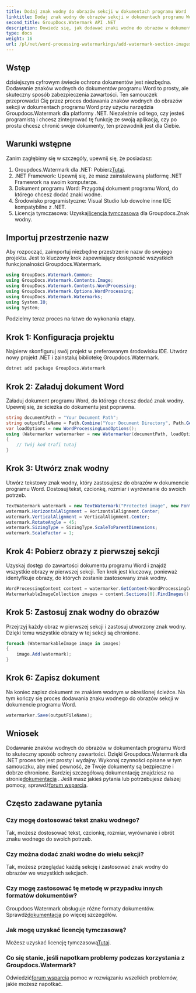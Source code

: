 ```yaml
---
title: Dodaj znak wodny do obrazów sekcji w dokumentach programu Word
linktitle: Dodaj znak wodny do obrazów sekcji w dokumentach programu Word
second_title: GroupDocs.Watermark API .NET
description: Dowiedz się, jak dodawać znaki wodne do obrazów w dokumentach programu Word przy użyciu narzędzia Groupdocs dla platformy .NET. Postępuj zgodnie z naszym przewodnikiem, aby zapewnić bezpieczną i profesjonalną ochronę dokumentów.
type: docs
weight: 16
url: /pl/net/word-processing-watermarkings/add-watermark-section-images-word-docs/
---
```

## Wstęp
dzisiejszym cyfrowym świecie ochrona dokumentów jest niezbędna. Dodawanie znaków wodnych do dokumentów programu Word to prosty, ale skuteczny sposób zabezpieczenia zawartości. Ten samouczek przeprowadzi Cię przez proces dodawania znaków wodnych do obrazów sekcji w dokumentach programu Word przy użyciu narzędzia Groupdocs.Watermark dla platformy .NET. Niezależnie od tego, czy jesteś programistą i chcesz zintegrować tę funkcję ze swoją aplikacją, czy po prostu chcesz chronić swoje dokumenty, ten przewodnik jest dla Ciebie.
## Warunki wstępne
Zanim zagłębimy się w szczegóły, upewnij się, że posiadasz:
1.  Groupdocs.Watermark dla .NET: Pobierz[Tutaj](https://releases.groupdocs.com/Watermark/net/).
2. .NET Framework: Upewnij się, że masz zainstalowaną platformę .NET Framework na swoim komputerze.
3. Dokument programu Word: Przygotuj dokument programu Word, do którego chcesz dodać znaki wodne.
4. Środowisko programistyczne: Visual Studio lub dowolne inne IDE kompatybilne z .NET.
5.  Licencja tymczasowa: Uzyskaj[licencja tymczasowa](https://purchase.groupdocs.com/temporary-license/) dla Groupdocs.Znak wodny.
## Importuj przestrzenie nazw
Aby rozpocząć, zaimportuj niezbędne przestrzenie nazw do swojego projektu. Jest to kluczowy krok zapewniający dostępność wszystkich funkcjonalności Groupdocs.Watermark.
```csharp
using GroupDocs.Watermark.Common;
using GroupDocs.Watermark.Contents.Image;
using GroupDocs.Watermark.Contents.WordProcessing;
using GroupDocs.Watermark.Options.WordProcessing;
using GroupDocs.Watermark.Watermarks;
using System.IO;
using System;
```
Podzielmy teraz proces na łatwe do wykonania etapy.
## Krok 1: Konfiguracja projektu
Najpierw skonfiguruj swój projekt w preferowanym środowisku IDE. Utwórz nowy projekt .NET i zainstaluj bibliotekę Groupdocs.Watermark.
```bash
dotnet add package GroupDocs.Watermark
```
## Krok 2: Załaduj dokument Word
Załaduj dokument programu Word, do którego chcesz dodać znak wodny. Upewnij się, że ścieżka do dokumentu jest poprawna.
```csharp
string documentPath = "Your Document Path";
string outputFileName = Path.Combine("Your Document Directory", Path.GetFileName(documentPath));
var loadOptions = new WordProcessingLoadOptions();
using (Watermarker watermarker = new Watermarker(documentPath, loadOptions))
{
    // Twój kod trafi tutaj
}
```
## Krok 3: Utwórz znak wodny
Utwórz tekstowy znak wodny, który zastosujesz do obrazów w dokumencie programu Word. Dostosuj tekst, czcionkę, rozmiar i wyrównanie do swoich potrzeb.
```csharp
TextWatermark watermark = new TextWatermark("Protected image", new Font("Arial", 8));
watermark.HorizontalAlignment = HorizontalAlignment.Center;
watermark.VerticalAlignment = VerticalAlignment.Center;
watermark.RotateAngle = 45;
watermark.SizingType = SizingType.ScaleToParentDimensions;
watermark.ScaleFactor = 1;
```
## Krok 4: Pobierz obrazy z pierwszej sekcji
Uzyskaj dostęp do zawartości dokumentu programu Word i znajdź wszystkie obrazy w pierwszej sekcji. Ten krok jest kluczowy, ponieważ identyfikuje obrazy, do których zostanie zastosowany znak wodny.
```csharp
WordProcessingContent content = watermarker.GetContent<WordProcessingContent>();
WatermarkableImageCollection images = content.Sections[0].FindImages();
```
## Krok 5: Zastosuj znak wodny do obrazów
Przejrzyj każdy obraz w pierwszej sekcji i zastosuj utworzony znak wodny. Dzięki temu wszystkie obrazy w tej sekcji są chronione.
```csharp
foreach (WatermarkableImage image in images)
{
    image.Add(watermark);
}
```
## Krok 6: Zapisz dokument
Na koniec zapisz dokument ze znakiem wodnym w określonej ścieżce. Na tym kończy się proces dodawania znaku wodnego do obrazów sekcji w dokumencie programu Word.
```csharp
watermarker.Save(outputFileName);
```
## Wniosek
Dodawanie znaków wodnych do obrazów w dokumentach programu Word to skuteczny sposób ochrony zawartości. Dzięki Groupdocs.Watermark dla .NET proces ten jest prosty i wydajny. Wykonaj czynności opisane w tym samouczku, aby mieć pewność, że Twoje dokumenty są bezpieczne i dobrze chronione.
 Bardziej szczegółową dokumentację znajdziesz na stronie[dokumentacja](https://reference.groupdocs.com/Watermark/net/) . Jeśli masz jakieś pytania lub potrzebujesz dalszej pomocy, sprawdź[forum wsparcia](https://forum.groupdocs.com/c/watermark/19).
## Często zadawane pytania
### Czy mogę dostosować tekst znaku wodnego?
Tak, możesz dostosować tekst, czcionkę, rozmiar, wyrównanie i obrót znaku wodnego do swoich potrzeb.
### Czy można dodać znaki wodne do wielu sekcji?
Tak, możesz przeglądać każdą sekcję i zastosować znak wodny do obrazów we wszystkich sekcjach.
### Czy mogę zastosować tę metodę w przypadku innych formatów dokumentów?
 Groupdocs Watermark obsługuje różne formaty dokumentów. Sprawdź[dokumentacja](https://reference.groupdocs.com/Watermark/net/) po więcej szczegółów.
### Jak mogę uzyskać licencję tymczasową?
 Możesz uzyskać licencję tymczasową[Tutaj](https://purchase.groupdocs.com/temporary-license/).
### Co się stanie, jeśli napotkam problemy podczas korzystania z Groupdocs.Watermark?
 Odwiedzić[forum wsparcia](https://forum.groupdocs.com/c/watermark/19) pomoc w rozwiązaniu wszelkich problemów, jakie możesz napotkać.